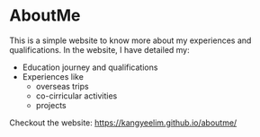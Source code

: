# AboutMe
This is a simple website to know more about my experiences and qualifications.
In the website, I have detailed my:

- Education journey and qualifications
- Experiences like 
	- overseas trips
	- co-cirricular activities
	- projects
	
Checkout the website: https://kangyeelim.github.io/aboutme/

